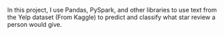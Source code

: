 In this project, I use Pandas, PySpark, and other libraries to use text from the Yelp dataset (From Kaggle) to predict and classify what star review a person would give.
